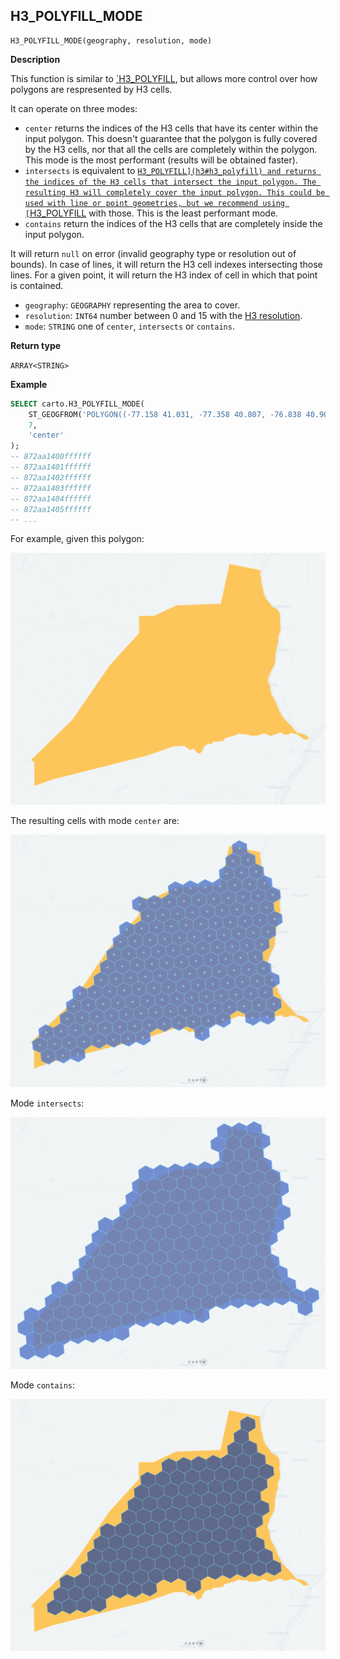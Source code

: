 ## H3_POLYFILL_MODE

```sql:signature
H3_POLYFILL_MODE(geography, resolution, mode)
```

**Description**

This function is similar to [`H3_POLYFILL](h3#h3_polyfill), but allows more control over how polygons are respresented by H3 cells.

It can operate on three modes:

* `center` returns the indices of the H3 cells that have its center within the input polygon. This doesn't guarantee that the polygon is fully covered by the H3 cells, nor that all the cells are completely within the polygon. This mode is the most performant (results will be obtained faster).
* `intersects` is equivalent to [`H3_POLYFILL](h3#h3_polyfill) and returns the indices of the H3 cells that intersect the input polygon. The resulting H3 will completely cover the input polygon. This could be used with line or point geometries, but we recommend using [`H3_POLYFILL](h3#h3_polyfill) with those. This is the least performant mode.
* `contains` return the indices of the H3 cells that are completely inside the input polygon.

It will return `null` on error (invalid geography type or resolution out of bounds). In case of lines, it will return the H3 cell indexes intersecting those lines. For a given point, it will return the H3 index of cell in which that point is contained.

* `geography`: `GEOGRAPHY` representing the area to cover.
* `resolution`: `INT64` number between 0 and 15 with the [H3 resolution](https://h3geo.org/docs/core-library/restable).
* `mode`: `STRING` one of `center`, `intersects` or `contains`.

**Return type**

`ARRAY<STRING>`

**Example**


```sql
SELECT carto.H3_POLYFILL_MODE(
    ST_GEOGFROM('POLYGON((-77.158 41.031, -77.358 40.807, -76.838 40.902, -76.913 41.142, -77.158 41.031))'),
    7,
    'center'
);
-- 872aa1400ffffff
-- 872aa1401ffffff
-- 872aa1402ffffff
-- 872aa1403ffffff
-- 872aa1404ffffff
-- 872aa1405ffffff
-- ...
```

For example, given this polygon:

![polygon](./images/H3_POLYFILL_MODE_01_polygon.png)

The resulting cells with mode `center` are:

![polygon](./images/H3_POLYFILL_MODE_02_center.png)

Mode `intersects`:

![polygon](./images/H3_POLYFILL_MODE_03_intersects.png)

Mode `contains`:

![polygon](./images/H3_POLYFILL_MODE_04_contains.png)
